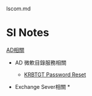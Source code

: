 Iscom.md
# SI Notes
[AD相關][123]




[123]:https://github.com/NickWang1006/MarkDown/edit/main/AD相關.md/

* AD 微軟目錄服務相關
  * [KRBTGT Password Reset](https://www.alitajran.com/krbtgt-password-reset/)

* Exchange Sever相關
  *



